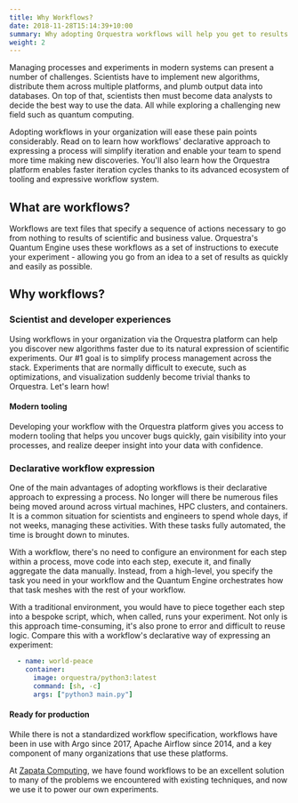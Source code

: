```yaml
---
title: Why Workflows?
date: 2018-11-28T15:14:39+10:00
summary: Why adopting Orquestra workflows will help you get to results faster
weight: 2
---
```


Managing processes and experiments in modern systems can present a number of challenges. Scientists have to implement new algorithms, distribute them across multiple platforms, and plumb output data into databases. On top of that, scientists then must become data analysts to decide the best way to use the data. All while exploring a challenging new field such as quantum computing.

Adopting workflows in your organization will ease these pain points considerably. Read on to learn how workflows' declarative approach to expressing a process will simplify iteration and enable your team to spend more time making new discoveries. You'll also learn how the Orquestra platform enables faster iteration cycles thanks to its advanced ecosystem of tooling and expressive workflow system.

## What are workflows?

Workflows are text files that specify a sequence of actions necessary to go from nothing to results of scientific and business value. Orquestra's Quantum Engine uses these workflows as a set of instructions to execute your experiment - allowing you go from an idea to a set of results as quickly and easily as possible.

## Why workflows?

### Scientist and developer experiences

Using workflows in your organization via the Orquestra platform can help you discover new algorithms faster due to its natural expression of scientific experiments. Our #1 goal is to simplify process management across the stack. Experiments that are normally difficult to execute, such as optimizations, and visualization suddenly become trivial thanks to Orquestra. Let's learn how!

#### Modern tooling

Developing your workflow with the Orquestra platform gives you access to modern tooling that helps you uncover bugs quickly, gain visibility into your processes, and realize deeper insight into your data with confidence.

### Declarative workflow expression

One of the main advantages of adopting workflows is their declarative approach to expressing a process. No longer will there be numerous files being moved around across virtual machines, HPC clusters, and containers. It is a common situation for scientists and engineers to spend whole days, if not weeks, managing these activities. With these tasks fully automated, the time is brought down to minutes.

With a workflow, there's no need to configure an environment for each step within a process, move code into each step, execute it, and finally aggregate the data manually. Instead, from a high-level, you specify the task you need in your workflow and the Quantum Engine orchestrates how that task meshes with the rest of your workflow.

With a traditional environment, you would have to piece together each step into a bespoke script, which, when called, runs your experiment. Not only is this approach time-consuming, it's also prone to error and difficult to reuse logic. Compare this with a workflow's declarative way of expressing an experiment:

```yaml
  - name: world-peace
    container:
      image: orquestra/python3:latest
      command: [sh, -c]
      args: ["python3 main.py"]
```

#### Ready for production

While there is not a standardized workflow specification, workflows have been in use with Argo since 2017, Apache Airflow since 2014, and a key component of many organizations that use these platforms.

At [Zapata Computing](https://www.zapatacomputing.com/), we have found workflows to be an excellent solution to many of the problems we encountered with existing techniques, and now we use it to power our own experiments.
